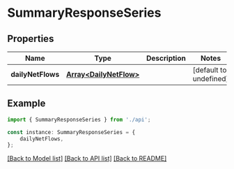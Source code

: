 # SummaryResponseSeries


## Properties

Name | Type | Description | Notes
------------ | ------------- | ------------- | -------------
**dailyNetFlows** | [**Array&lt;DailyNetFlow&gt;**](DailyNetFlow.md) |  | [default to undefined]

## Example

```typescript
import { SummaryResponseSeries } from './api';

const instance: SummaryResponseSeries = {
    dailyNetFlows,
};
```

[[Back to Model list]](../README.md#documentation-for-models) [[Back to API list]](../README.md#documentation-for-api-endpoints) [[Back to README]](../README.md)
